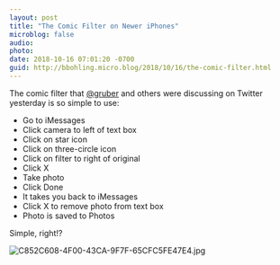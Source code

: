 ```yaml
---
layout: post
title: "The Comic Filter on Newer iPhones"
microblog: false
audio: 
photo: 
date: 2018-10-16 07:01:20 -0700
guid: http://bbohling.micro.blog/2018/10/16/the-comic-filter.html
---
```

The comic filter that [@gruber](https://micro.blog/gruber) and others were discussing on Twitter yesterday is so simple to use: 

* Go to iMessages
* Click camera to left of text box
* Click on star icon
* Click on three-circle icon
* Click on filter to right of original
* Click X
* Take photo
* Click Done
*  It takes you back to iMessages
*  Click X to remove photo from text box
*  Photo is saved to Photos

Simple, right!?

![C852C608-4F00-43CA-9F7F-65CFC5FE47E4.jpg](http://micro.brandonbohling.com/uploads/2018/b6f3240d4e.jpg)
